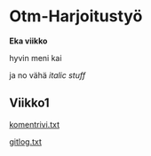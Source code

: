 # Otm-Harjoitustyö

**Eka viikko**

hyvin meni kai 

ja no vähä *italic stuff*

## Viikko1
[komentrivi.txt](https://github.com/Etsku520/otm-harjoitustyo/blob/master/laskarit/viikko1/komentorivi.txt)

[gitlog.txt](https://github.com/Etsku520/otm-harjoitustyo/blob/master/laskarit/viikko1/gitlog.txt)
